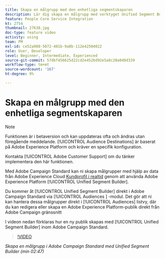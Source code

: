 ```yaml
---
title: Skapa en målgrupp med den enhetliga segmentskaparen
description: Lär dig skapa en målgrupp med verktyget Unified Segment Builder
feature: People Core Service Integration
kt: 2754
thumbnail: 27638.jpg
doc-type: feature video
activity: using
team: PM
exl-id: ce52a988-5072-401b-9a8b-112e42504022
role: User, Developer
level: Beginner, Intermediate, Experienced
source-git-commit: 57dbf456625d22cd2e4526d92e5a8c20a048d339
workflow-type: tm+mt
source-wordcount: '167'
ht-degree: 9%

---
```


# Skapa en målgrupp med den enhetliga segmentskaparen

>[!NOTE]
>
>Funktionen är i betaversion och kan uppdateras ofta och ändras utan föregående meddelande. [!UICONTROL Audience Destinations] är baserat på Adobe Experience Platform och kräver en specifik konfiguration.
>
>Kontakta [!UICONTROL Adobe Customer Support] om du tänker implementera den här funktionen.

Med Adobe Campaign Standard kan ni skapa målgrupper med hjälp av data från Adobe Experience Cloud [Kundprofil i realtid](https://experienceleague.adobe.com/docs/platform-learn/tutorials/profiles/understanding-the-real-time-customer-profile.html?lang=en) genom att använda Adobe Experience Platform [!UICONTROL Unified Segment Builder].

Du kommer åt [!UICONTROL Unified Segment Builder] direkt i Adobe Campaign Standard via [!UICONTROL Audiences ] -modul. Det gör att ni kan hantera dessa målgrupper direkt i [!UICONTROL Audiences] listvy, där du kan redigera eller skapa en Adobe Experience Platform-publik direkt från Adobe Campaign gränssnitt

I videon nedan förklaras hur en ny publik skapas med [!UICONTROL Unified Segment Builder] inom Adobe Campaign Standard.

>[!VIDEO](https://video.tv.adobe.com/v/27638?quality=12)

*Skapa en målgrupp i Adobe Campaign Standard med Unified Segment Builder (min 02:47)*
